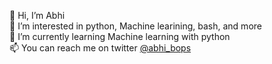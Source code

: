 👋 Hi, I’m Abhi  
👀 I’m interested in python, Machine learining, bash, and more  
🌱 I’m currently learning Machine learning with python  
📫 You can reach me on twitter [@abhi_bops](https://twitter.com/abhi_bops)  

<!---
abhi-bops/abhi-bops is a ✨ special ✨ repository because its `README.md` (this file) appears on your GitHub profile.
You can click the Preview link to take a look at your changes.
--->
